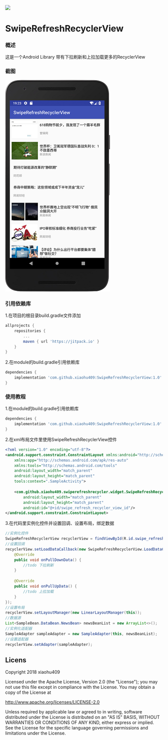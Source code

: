 [![](https://jitpack.io/v/xiaohu409/SwipeRefreshRecyclerView.svg)](https://jitpack.io/#xiaohu409/SwipeRefreshRecyclerView)

# SwipeRefreshRecyclerView
### 概述 
 这是一个Android Library 带有下拉刷新和上拉加载更多的RecyclerView

### 截图
![效果图](device-2018-06-18-192510.png)

### 引用依赖库
1.在项目的根目录build.gradle文件添加
```groovy
allprojects {
    repositories {
		...
		maven { url 'https://jitpack.io' }
	}
}
```
2.在module的build.gradle引用依赖库
```groovy
dependencies {
    implementation 'com.github.xiaohu409:SwipeRefreshRecyclerView:1.0'
}
```

### 使用教程

1.在module的build.gradle引用依赖库
```groovy
dependencies {
    implementation 'com.github.xiaohu409:SwipeRefreshRecyclerView:1.0'
}
```
2.在xml布局文件里使用SwipeRefreshRecyclerView控件
```xml
<?xml version="1.0" encoding="utf-8"?>
<android.support.constraint.ConstraintLayout xmlns:android="http://schemas.android.com/apk/res/android"
    xmlns:app="http://schemas.android.com/apk/res-auto"
    xmlns:tools="http://schemas.android.com/tools"
    android:layout_width="match_parent"
    android:layout_height="match_parent"
    tools:context=".SampleActivity">

    <com.github.xiaohu409.swiperefreshrecycler.widget.SwipeRefreshRecyclerView
        android:layout_width="match_parent"
        android:layout_height="match_parent"
        android:id="@+id/swipe_refresh_recycler_view_id"/>
</android.support.constraint.ConstraintLayout>
```
3.在代码里实例化控件并设置回调、设置布局，绑定数据
```java
//实例化控件
SwipeRefreshRecyclerView recyclerView = findViewById(R.id.swipe_refresh_recycler_view_id);
//设置回调
recyclerView.setLoadDataCallback(new SwipeRefreshRecyclerView.LoadDataCallback() {
    @Override
    public void onPullDownData() {
        //todo 下拉刷新
    }

    @Override
    public void onPullUpData() {
        //todo 上拉加载
    }
});
//设置布局
recyclerView.setLayoutManager(new LinearLayoutManager(this));
//数据源
List<SampleBean.DataBean.NewsBean> newsBeanList = new ArrayList<>();
//实例化适配器
SampleAdapter sampleAdapter = new SampleAdapter(this, newsBeanList);
//设置适配器
recyclerView.setAdapter(sampleAdapter);
```

## Licens
Copyright 2018 xiaohu409

Licensed under the Apache License, Version 2.0 (the "License");
you may not use this file except in compliance with the License.
You may obtain a copy of the License at

   http://www.apache.org/licenses/LICENSE-2.0

Unless required by applicable law or agreed to in writing, software
distributed under the License is distributed on an "AS IS" BASIS,
WITHOUT WARRANTIES OR CONDITIONS OF ANY KIND, either express or implied.
See the License for the specific language governing permissions and
limitations under the License.
